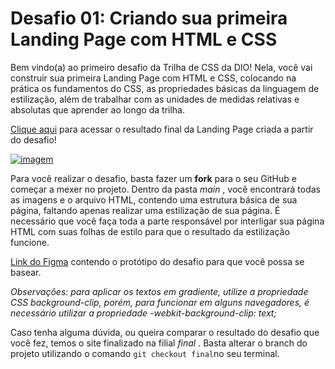 Desafio 01: Criando sua primeira Landing Page com HTML e CSS
============================================================

[](https://github.com/digitalinnovationone/trilha-css-desafio-01#desafio-01-criando-sua-primeira-landing-page-com-html-e-css)

Bem vindo(a) ao primeiro desafio da Trilha de CSS da DIO! Nela, você vai construir sua primeira Landing Page com HTML e CSS, colocando na prática os fundamentos do CSS, as propriedades básicas da linguagem de estilização, além de trabalhar com as unidades de medidas relativas e absolutas que aprender ao longo da trilha.

[Clique aqui](https://micheleambrosio.github.io/dio-trilha-css-desafio-01/) para acessar o resultado final da Landing Page criada a partir do desafio!

[![imagem](https://user-images.githubusercontent.com/55519539/183538055-6cce606c-7d1d-4d15-a4be-ffeb5b37c956.png)](https://user-images.githubusercontent.com/55519539/183538055-6cce606c-7d1d-4d15-a4be-ffeb5b37c956.png)

Para você realizar o desafio, basta fazer um **fork** para o seu GitHub e começar a mexer no projeto. Dentro da pasta _main_ , você encontrará todas as imagens e o arquivo HTML, contendo uma estrutura básica de sua página, faltando apenas realizar uma estilização de sua página. É necessário que você faça toda a parte responsável por interligar sua página HTML com suas folhas de estilo para que o resultado da estilização funcione.

[Link do Figma](https://www.figma.com/file/3PiokoJj9IhGDnNiWAJbz7/DIO---Desafio-01?node-id=2%3A6) contendo o protótipo do desafio para que você possa se basear.

_Observações: para aplicar os textos em gradiente, utilize a propriedade CSS background-clip, porém, para funcionar em alguns navegadores, é necessário utilizar a propriedade -webkit-background-clip: text;_

Caso tenha alguma dúvida, ou queira comparar o resultado do desafio que você fez, temos o site finalizado na filial _final_ . Basta alterar o branch do projeto utilizando o comando `git checkout final`no seu terminal.
